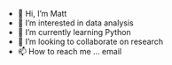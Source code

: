 - 👋 Hi, I’m Matt
- 👀 I’m interested in data analysis
- 🌱 I’m currently learning Python
- 💞️ I’m looking to collaborate on research
- 📫 How to reach me ... email

<!---
mattbobea/mattbobea is a ✨ special ✨ repository because its `README.md` (this file) appears on your GitHub profile.
You can click the Preview link to take a look at your changes.
--->
